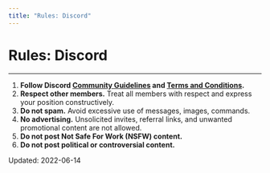 ```yaml
---
title: "Rules: Discord"
---
```


# Rules: Discord

- - -

<div class="container">
  <div class="card">
    <div class="card__body">
      <ol>
        <li><b>Follow Discord <a href="https://discord.com/guidelines">Community Guidelines</a> and <a href="https://discord.com/terms">Terms and Conditions</a>.</b></li>
        <li><b>Respect other members.</b> Treat all members with respect and express your position constructively.</li>
        <li><b>Do not spam.</b> Avoid excessive use of messages, images, commands.</li>
        <li><b>No advertising.</b> Unsolicited invites, referral links, and unwanted promotional content are not allowed.</li>
        <li><b>Do not post Not Safe For Work (NSFW) content.</b></li>
        <li><b>Do not post political or controversial content.</b></li>
      </ol>
    </div>
    <div class="card__footer">
      Updated: <span title="YYYY-MM-DD">2022-06-14</span>
    </div>
  </div>
</div>
